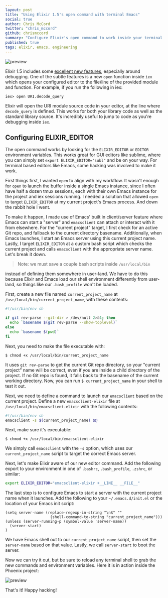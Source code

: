 ```yaml
---
layout: post
title: "Using Elixir 1.5's open command with terminal Emacs"
social: true
author: Chris McCord
twitter: "chris_mccord"
github: chrismccord
summary: "Configure Elixir's open command to work inside your terminal Emacs editors"
published: true
tags: elixir, emacs, engineering
---
```


![preview](https://i.imgur.com/ZoOHvvc.png)

Elixir 1.5 includes
some [excellent new features](https://elixir-lang.org/blog/2017/07/25/elixir-v1-5-0-released/),
especially around debugging. One of the subtle features is a new
`open` function inside `iex` which opens your configured editor to the
file/line of the provided module and function. For example, if you run
the following in iex:

```console
iex> open URI.decode_query
```
    
Elixir will open the URI module source code in your editor, at the
line where `decode_query` is defined. This works for both your library
code as well as the standard library source. It's incredibly useful to
jump to code as you're debugging inside `iex`.
    
## Configuring ELIXIR_EDITOR

The open command works by looking for the `ELIXIR_EDITOR` or `EDITOR`
environment variables. This works great for GUI editors like sublime,
where you can simply set `export ELIXIR_EDITOR="subl"` and be on your
way. For terminal based editors like Emacs, some hacking was involved
to make it work.

First things first, I wanted `open` to align with my workflow. It
wasn't enough for `open` to launch the buffer inside a single Emacs
instance, since I often have half a dozen tmux sessions, each with
their own Emacs instance for the project and iex sessions running. I
needed a solution that allowed `open` to target `ELIXIR_EDITOR` at my
current project's Emacs process. And down the rabbit hole I went.

To make it happen, I made use of Emacs' built in client/server feature
where Emacs can start a "server" and `emacsclient` can attach or
interact with it from elsewhere. For the "current project" target, I
first check for an active Git repo, and fallback to the current
directory basename. Additionally, when Emacs launches, I start an
Emacs server using this current project name. Lastly, I target
`ELIXIR_EDITOR` at a custom bash script which checks the current
project and calls `emacsclient` with the appropriate server name.
Let's break it down.

> Note: we must save a couple bash scripts inside `/usr/local/bin`

instead of defining them somewhere in user-land. We have to do this
because Elixir and Emacs load our shell environment differently from
user-land, so things like our `.bash_profile` won't be loaded.

First, create a new file named `current_project_name` at
`/usr/local/bin/current_project_name`, with these contents:

```bash
#!/usr/bin/env sh

if git rev-parse --git-dir > /dev/null 2>&1; then
  echo `basename $(git rev-parse --show-toplevel)`
else
  echo `basename $(pwd)`
fi
```

Next, you need to make the file executable with:

```console
$ chmod +x /usr/local/bin/current_project_name     
```

It uses `git rev-parse` to get the current Git repo directory, so your
"current project" name will be correct, even if you are inside a child
directory of the project. If no Git repo is found, it falls back to
the basename of the current working directory. Now, you can run `$
current_project_name` in your shell to test it out.

Next, we need to define a command to launch our `emacsclient` based on
the current project. Define a new `emacsclient-elixir` file at
`/usr/local/bin/emacsclient-elixir` with the following contents:

```bash
#!/usr/bin/env sh
emacsclient -s $(current_project_name) $@
```

Next, make sure it's executable:

```console
$ chmod +x /usr/local/bin/emacsclient-elixir     
```

We simply call `emacsclient` with the `-s` option, which uses our
`current_project_name` script to target the correct Emacs server.

Next, let's make Elixir aware of our new editor command. Add the
following export to your environment in one of `.bashrc`,
`.bash_profile`, `.zshrc`, or similar:

```bash
export ELIXIR_EDITOR="emacsclient-elixir +__LINE__ __FILE__"
```

The last step is to configure Emacs to start a server with the current
project name when it launches. Add the following to your
`~/.emacs.d/init.el` or the location of your Emacs init script:

```elisp
(setq server-name (replace-regexp-in-string "\n$" ""
                    (shell-command-to-string "current_project_name")))
(unless (server-running-p (symbol-value 'server-name))
  (server-start)
)
```

We have Emacs shell out to our `current_project_name` script, then set
the `server-name` based on that value. Lastly, we call `server-start`
to boot the server.

Now we can try it out, but be sure to reload any terminal shell to
grab the new commands and environment variables. Here it is in action
inside the Phoenix project:

![preview](https://i.imgur.com/BaH34ed.gif)

That's it! Happy hacking!
